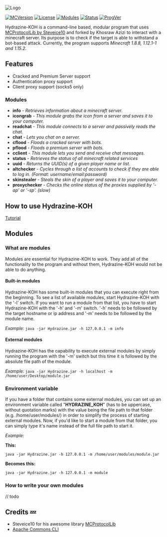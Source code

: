 ![Logo](http://i.imgur.com/mqn4TON.png)

[![MCVersion](https://img.shields.io/badge/Minecraft%20Version-1.8%2C%201.12%20%26%201.15-important)](https://minecraft.net)
[![License](https://img.shields.io/badge/License-MIT-green.svg)](https://opensource.org/licenses/mit-license.html)
[![Modules](https://img.shields.io/badge/Modules-11-yellow)](https://github.com/xTACTIXzZ/Hydrazine/wiki/Module-list)
[![Status](https://img.shields.io/badge/Status-Beta-red.svg)](http://i.investopedia.com/dimages/graphics/beta03.png)
[![ProgVer](https://img.shields.io/badge/Program%20version-1.2-blue.svg)](https://github.com/xTACTIXzZ/Hydrazine)



Hydrazine-KOH is a command-line based, modular program that uses [MCProtocolLib by Steveice10](https://github.com/Steveice10/MCProtocolLib) and forked by Khosraw Azizi to interact with a minecraft server. Its purpose is to check if the target is able to withstand a bot-based attack. Currently, the program supports *Minecraft 1.8.8, 1.12.1-1 and 1.15.2*.


## Features
- Cracked and Premium Server support
- Authentication proxy support
- Client proxy support (socks5 only)
### Modules
* **info** - *Retrieves information about a minecraft server.*
* **icongrab** - *This module grabs the icon from a server and saves it to your computer.*
* **readchat** - *This module connects to a server and passively reads the chat.*
* **chat** - *Lets you chat on a server.*
* **cflood** - *Floods a cracked server with bots.*
* **pflood** - *Floods a premium server with bots.*
* **cclient** - *This module lets you send and receive chat messages.*
* **status** - *Retrieves the status of all minecraft related services*
* **uuid** - *Returns the UUID(s) of a given player name or list.*
* **altchecker** - *Cycles through a list of accounts to check if they are able to log in. (Format: username/email:password)*
* **skinstealer** - *Steals the skin of a player and saves it to your computer.*
* **proxychecker** - *Checks the online status of the proxies supplied by '-ap' or '-sp'. (slow)*

## How to use Hydrazine-KOH
[Tutorial](https://github.com/xTACTIXzZ/Hydrazine/wiki/How-to-use-Hydrazine)

## Modules
### What are modules
Modules are essential for Hydrazine-KOH to work. They add all of the functionality to the program and without them, Hydrazine-KOH would not be able to do anything.

#### Built-in modules
Hydrazine-KOH has some built-in modules that you can execute right from the beginning. To see a list of available modules, start Hydrazine-KOH with the '-l' switch. If you want to run a module from that list, you have to start Hydrazine-KOH with the '-h' and '-m' switch. '-h' needs to be followed by the target hostname or ip address and '-m' needs to be followed by the module name.

*Example:* ```java -jar Hydrazine.jar -h 127.0.0.1 -m info```
#### External modules
Hydrazine-KOH has the capability to execute external modules by simply running the program with the '-m' switch but this time it is followed by the absolute file path of the module.

*Example:* ```java -jar Hydrazine.jar -h localhost -m /home/user/Desktop/module.jar```

### Environment variable
If you have a folder that contains some external modules, you can set up an environment variable called "**HYDRAZINE_KOH**" (has to be uppercase, without quotation marks) with the value being the file path to that folder (e.g. /home/user/modules/) in order to simplify the process of starting external modules. Now, if you'd like to start a module from that folder, you can simply type it's name instead of the full file path to start it.

*Example:*

**This:**

```java -jar Hydrazine.jar -h 127.0.0.1 -m /home/user/modules/module.jar```

**Becomes this:**

```java -jar Hydrazine.jar -h 127.0.0.1 -m module```

### How to write your own modules
// todo

## Credits :zzz:

* Steveice10 for his awesome library [MCProtocolLib](https://github.com/Steveice10/MCProtocolLib)
* [Apache Commons CLI](https://commons.apache.org/proper/commons-cli/)
